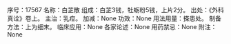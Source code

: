 序号：17567
名称：白芷散
组成：白芷3钱，牡蛎粉5钱，上片2分。
出处：《外科真诠》卷上。
主治：乳疳。
加减：None
功效：None
用法用量：搽患处。
制备方法：上为细末。
临床应用：None
各家论述：None
用药禁忌：None
附注：None
